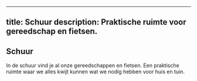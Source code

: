 
---
title: Schuur
description: Praktische ruimte voor gereedschap en fietsen.
---

## Schuur

In de schuur vind je al onze gereedschappen en fietsen. Een praktische ruimte waar we alles kwijt kunnen wat we nodig hebben voor huis en tuin.
